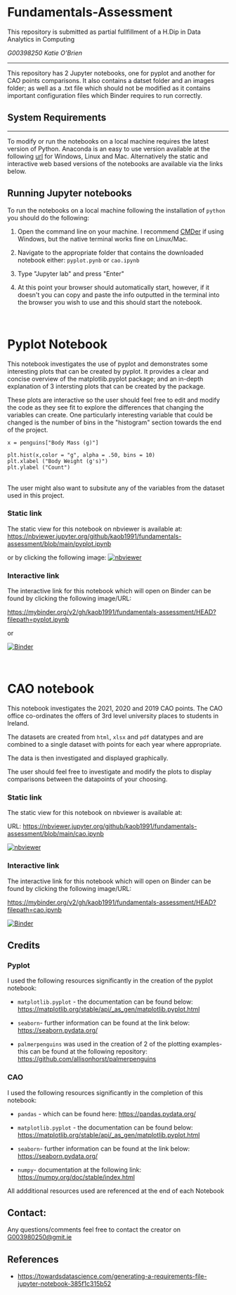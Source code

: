 # Fundamentals-Assessment

This repository is submitted as partial fullfillment of a H.Dip in Data Analytics in Computing

*G00398250 Katie O'Brien*
<br>
***
This repository has 2 Jupyter notebooks, one for pyplot and another for CAO points comparisons. It also contains a datset folder and an images folder; as well as a .txt file which should not be modified as it contains important configuration files which Binder requires to run correctly. 




## System Requirements 
***


To modify or run the notebooks on a local machine requires the latest version of Python. Anaconda is an easy to use version available at the following  [url](https://www.anaconda.com/) for Windows, Linux and Mac. Alternatively the static and interactive web based versions of the notebooks are available via the links below. 

## Running Jupyter notebooks

To run the notebooks on a local machine following the installation of `python` you should do the following:

1. Open the command line on your machine. I recommend [CMDer](https://cmder.net/) if using Windows, but the native terminal works fine on Linux/Mac.

2. Navigate to the appropriate folder that contains the downloaded notebook either: `pyplot.pynb` or `cao.ipynb`

3. Type "Jupyter lab" and press "Enter"

4. At this point your browser should automatically start, however, if it doesn't you can copy and paste the info outputted in the terminal into the browser you wish to use and this should start the notebook.


<br>

# Pyplot Notebook

This notebook investigates the use of pyplot and demonstrates some interesting plots that can be created by pyplot. It provides a clear and concise overview of the matplotlib.pyplot package; and an in-depth explanation of 3 intersting plots that can be created by the package. 

These plots are interactive so the user should feel free to edit and modify the code as they see fit to explore the differences that changing the variables can create. One particularly interesting variable that could be changed is the number of bins in the "histogram" section towards the end of the project. 

```
x = penguins["Body Mass (g)"]

plt.hist(x,color = "g", alpha = .50, bins = 10)
plt.xlabel ("Body Weight (g's)")
plt.ylabel ("Count")

```

<br>
The user  might also want to subsitute any of the variables from the dataset used in this project. 

<br>



### Static link
The static view for this notebook on nbviewer is available at:
https://nbviewer.jupyter.org/github/kaob1991/fundamentals-assessment/blob/main/pyplot.ipynb 

or by clicking the following image: [![nbviewer](https://raw.githubusercontent.com/jupyter/design/master/logos/Badges/nbviewer_badge.svg)](https://nbviewer.jupyter.org/github/kaob1991/fundamentals-assessment/blob/main/pyplot.ipynb)


### Interactive link 
The interactive link for this notebook which will open on Binder can be found by clicking the following image/URL:

https://mybinder.org/v2/gh/kaob1991/fundamentals-assessment/HEAD?filepath=pyplot.ipynb 

or  

[![Binder](https://mybinder.org/badge_logo.svg)](https://mybinder.org/v2/gh/kaob1991/fundamentals-assessment/HEAD?filepath=pyplot.ipynb)


<br>



# CAO notebook 

This notebook investigates the 2021, 2020 and 2019 CAO points. The CAO office co-ordinates the offers of 3rd level university places to students in Ireland. 

The datasets are created from `html`, `xlsx` and `pdf`  datatypes and are combined to a single dataset with points for each year where appropriate. 

The data is then investigated and displayed graphically. 

The user should feel free to investigate and modify the plots to display comparisons between the datapoints of your choosing.

### Static link
The static view for this notebook on nbviewer is available at:

URL: https://nbviewer.jupyter.org/github/kaob1991/fundamentals-assessment/blob/main/cao.ipynb


[![nbviewer](https://raw.githubusercontent.com/jupyter/design/master/logos/Badges/nbviewer_badge.svg)](https://nbviewer.jupyter.org/github/kaob1991/fundamentals-assessment/blob/main/cao.ipynb)



### Interactive link 
The interactive link for this notebook which will open on Binder can be found by clicking the following image/URL:


https://mybinder.org/v2/gh/kaob1991/fundamentals-assessment/HEAD?filepath=cao.ipynb 


 
[![Binder](https://mybinder.org/badge_logo.svg)](https://mybinder.org/v2/gh/kaob1991/fundamentals-assessment/HEAD?filepath=cao.ipynb)




## Credits


### Pyplot
I used  the  following resources significantly in the creation of the pyplot notebook: 
- `matplotlib.pyplot` - the documentation can be found below:
https://matplotlib.org/stable/api/_as_gen/matplotlib.pyplot.html

- `seaborn`- further information can be found at the link below:   
https://seaborn.pydata.org/

- `palmerpenguins` was used in the creation of 2 of the plotting examples- this can be found at the following repository: 
 https://github.com/allisonhorst/palmerpenguins


### CAO

I used the following resources significantly in the completion of this notebook:

- `pandas` - which can be found here: https://pandas.pydata.org/

- `matplotlib.pyplot` - the documentation can be found below:
https://matplotlib.org/stable/api/_as_gen/matplotlib.pyplot.html

- `seaborn`- further information can be found at the link below:   
https://seaborn.pydata.org/

- `numpy`- documentation at the following link: https://numpy.org/doc/stable/index.html



All addditional resources used are referenced at the end of each Notebook 


## Contact: 

Any questions/comments feel free to contact the creator on G003980250@gmit.ie




## References 

- https://towardsdatascience.com/generating-a-requirements-file-jupyter-notebook-385f1c315b52
